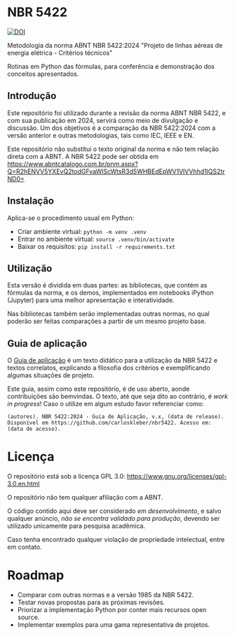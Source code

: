 # NBR 5422

[![DOI](https://zenodo.org/badge/DOI/10.5281/zenodo.10696412.svg)](https://doi.org/10.5281/zenodo.10696412)

Metodologia da norma ABNT NBR 5422:2024 "Projeto de linhas aéreas de energia elétrica - Critérios técnicos"

Rotinas em Python das fórmulas, para conferência e demonstração dos conceitos apresentados.

## Introdução

Este repositório foi utilizado durante a revisão da norma ABNT NBR 5422, e com sua publicação em 2024, servirá como meio de divulgação e discussão. Um dos objetivos é a comparação da NBR 5422:2024 com a versão anterior e outras metodologias, tais como IEC, IEEE e EN.

Este repositório não substitui o texto original da norma e não tem relação direta com a ABNT. A NBR 5422 pode ser obtida em https://www.abntcatalogo.com.br/pnm.aspx?Q=R2hENVV5YXEvQ2todGFyaWlScWtsR3d5WHBEdEpWV1VlVVhhd1lQS2trND0=

## Instalação

Aplica-se o procedimento usual em Python:
* Criar ambiente virtual: `python -m venv .venv`
* Entrar no ambiente virtual: `source .venv/bin/activate`
* Baixar os requisitos: `pip install -r requirements.txt`

## Utilização

Esta versão é dividida em duas partes: as bibliotecas, que contém as fórmulas da norma, e os demos, implementados em notebooks iPython (Jupyter) para uma melhor apresentação e interatividade.

Nas bibliotecas também serão implementadas outras normas, no qual poderão ser feitas comparações a partir de um mesmo projeto base.

## Guia de aplicação

O [Guia de aplicação](guiaAplicacao.pdf) é um texto didático para a utilização da NBR 5422 e textos correlatos, explicando a filosofia dos critérios e exemplificando algumas situações de projeto.

Este guia, assim como este repositório, é de uso aberto, aonde contribuições são bemvindas. O texto, até que seja dito ao contrário, é _work in progress_! Caso o utilize em algum estudo favor referenciar como:

    (autores). NBR 5422:2024 - Guia de Aplicação, v.x, (data de release). Disponível em https://github.com/carloskleber/nbr5422. Acesso em: (data de acesso).

# Licença

O repositório está sob a licença GPL 3.0: https://www.gnu.org/licenses/gpl-3.0.en.html

O repositório não tem qualquer afiliação com a ABNT.

O código contido aqui deve ser considerado *em desenvolvimento*, e salvo qualquer anúncio, *não se encontra validado para produção*, devendo ser utilizado unicamente para pesquisa acadêmica.

Caso tenha encontrado qualquer violação de propriedade intelectual, entre em contato.

# Roadmap

* Comparar com outras normas e a versão 1985 da NBR 5422.
* Testar novas propostas para as próximas revisões.
* Priorizar a implementação Python por conter mais recursos open source.
* Implementar exemplos para uma gama representativa de projetos.

